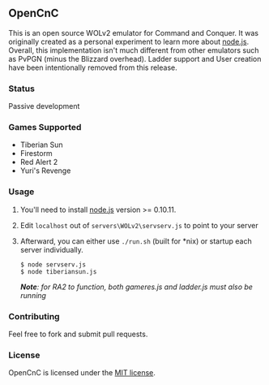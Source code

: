 ## OpenCnC
This is an open source WOLv2 emulator for Command and Conquer. It was originally created as a personal experiment to learn more about [node.js](http://nodejs.org/). Overall, this implementation isn't much different from other emulators such as PvPGN (minus the Blizzard overhead). Ladder support and User creation have been intentionally removed from this release.

### Status
Passive development
 
### Games Supported
* Tiberian Sun
* Firestorm
* Red Alert 2
* Yuri's Revenge

### Usage
1. You'll need to install [node.js](http://nodejs.org/) version >= 0.10.11. 
2. Edit `localhost` out of `servers\WOLv2\servserv.js` to point to your server
3. Afterward, you can either use `./run.sh` (built for \*nix) or startup each server individually.
   
    ```
    $ node servserv.js
    $ node tiberiansun.js
    ```

    *__Note__: for RA2 to function, both gameres.js and ladder.js must also be running*

### Contributing
Feel free to fork and submit pull requests.

### License
OpenCnC is licensed under the [MIT license](https://github.com/sean3z/opencnc/blob/master/LICENSE.txt).